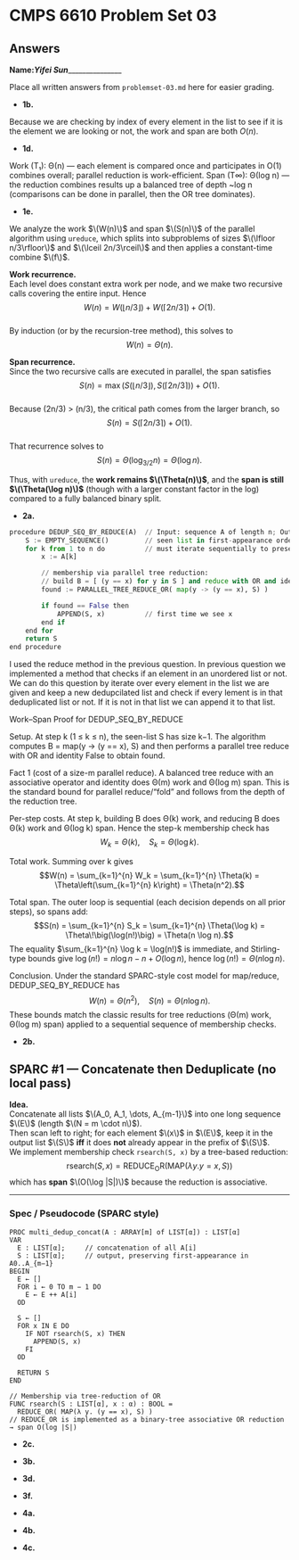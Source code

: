 # CMPS 6610 Problem Set 03
## Answers

**Name:**_____Yifei Sun____________________


Place all written answers from `problemset-03.md` here for easier grading.




- **1b.**

Because we are checking by index of every element in the list to see if it is the element we are looking or not, the work and span are both $O(n)$. 



- **1d.**

Work (T₁): Θ(n) — each element is compared once and participates in O(1) combines overall; parallel reduction is work-efficient. 
Span (T∞): Θ(log n) — the reduction combines results up a balanced tree of depth ~log n (comparisons can be done in parallel, then the OR tree dominates).



- **1e.**

We analyze the work $\(W(n)\)$ and span $\(S(n)\)$ of the parallel algorithm using `ureduce`, which splits into subproblems of sizes $\(\lfloor n/3\rfloor\)$ and $\(\lceil 2n/3\rceil\)$ and then applies a constant-time combine $\(f\)$.  

**Work recurrence.**  
Each level does constant extra work per node, and we make two recursive calls covering the entire input.  Hence  
$$W(n) = W\bigl(\lfloor n/3\rfloor\bigr)+W\bigl(\lceil 2n/3\rceil\bigr)+O(1).$$  
By induction (or by the recursion-tree method), this solves to  
$$W(n) = \Theta(n).$$  

**Span recurrence.**  
Since the two recursive calls are executed in parallel, the span satisfies  
$$S(n) = \max\bigl(S(\lfloor n/3\rfloor), S(\lceil 2n/3\rceil)\bigr)+O(1).$$  
Because \(2n/3\) > \(n/3\), the critical path comes from the larger branch, so  
$$S(n) = S(\lceil 2n/3\rceil) + O(1).$$  
That recurrence solves to  
$$S(n) = \Theta(\log_{3/2} n) = \Theta(\log n).$$  

Thus, with `ureduce`, the **work remains $\(\Theta(n)\)$**, and the **span is still $\(\Theta(\log n)\)$** (though with a larger constant factor in the log) compared to a fully balanced binary split.


- **2a.**

```python
procedure DEDUP_SEQ_BY_REDUCE(A)  // Input: sequence A of length n; Output: distinct elements in first-appearance order
    S := EMPTY_SEQUENCE()         // seen list in first-appearance order
    for k from 1 to n do          // must iterate sequentially to preserve "first occurrence"
        x := A[k]

        // membership via parallel tree reduction:
        // build B = [ (y == x) for y in S ] and reduce with OR and identity False
        found := PARALLEL_TREE_REDUCE_OR( map(y -> (y == x), S) )

        if found == False then
            APPEND(S, x)          // first time we see x
        end if
    end for
    return S
end procedure
```

I used the reduce method in the previous question. In previous question we implemented a method that checks if an element in an unordered list or not. We can do this question by iterate over every element in the list we are given and keep a new dedupcilated list and check if every lement is in that deduplicated list or not. If it is not in that list we can append it to that list.

Work–Span Proof for DEDUP_SEQ_BY_REDUCE

Setup. At step k (1 ≤ k ≤ n), the seen-list S has size k−1. The algorithm computes B = map(y -> (y == x), S) and then performs a parallel tree reduce with OR and identity False to obtain found.

Fact 1 (cost of a size-m parallel reduce). A balanced tree reduce with an associative operator and identity does Θ(m) work and Θ(log m) span. This is the standard bound for parallel reduce/“fold” and follows from the depth of the reduction tree. 

Per-step costs. At step k, building B does Θ(k) work, and reducing B does Θ(k) work and Θ(log k) span. Hence the step-k membership check has
$$W_k = \Theta(k),\quad S_k = \Theta(\log k).$$

Total work. Summing over k gives
$$W(n) = \sum_{k=1}^{n} W_k = \sum_{k=1}^{n} \Theta(k) = \Theta\left(\sum_{k=1}^{n} k\right) = \Theta(n^2).$$

Total span. The outer loop is sequential (each decision depends on all prior steps), so spans add:
$$S(n) = \sum_{k=1}^{n} S_k = \sum_{k=1}^{n} \Theta(\log k) = \Theta\!\big(\log(n!)\big) = \Theta(n \log n).$$
The equality $\sum_{k=1}^{n} \log k = \log(n!)$ is immediate, and Stirling-type bounds give $\log(n!) = n \log n - n + O(\log n)$, hence $\log(n!) = \Theta(n \log n)$. 

Conclusion. Under the standard SPARC-style cost model for map/reduce, DEDUP_SEQ_BY_REDUCE has
$$W(n) = \Theta(n^2),\quad S(n) = \Theta(n \log n).$$
These bounds match the classic results for tree reductions (Θ(m) work, Θ(log m) span) applied to a sequential sequence of membership checks. 







- **2b.**

## SPARC #1 — Concatenate then Deduplicate (no local pass)

**Idea.**  
Concatenate all lists $\(A_0, A_1, \dots, A_{m-1}\)$ into one long sequence $\(E\)$ (length $\(N = m \cdot n\)$).  
Then scan left to right; for each element $\(x\)$ in $\(E\)$, keep it in the output list $\(S\)$ **iff** it does **not** already appear in the prefix of $\(S\)$.  
We implement membership check `rsearch(S, x)` by a tree-based reduction:  
$$\text{rsearch}(S, x) = \mathrm{REDUCE_OR}\bigl(\mathrm{MAP}(\lambda y. y = x, S)\bigr)$$
which has **span** $\(O(\log |S|)\)$ because the reduction is associative.

---

### Spec / Pseudocode (SPARC style)

```text
PROC multi_dedup_concat(A : ARRAY[m] of LIST[α]) : LIST[α]
VAR
  E : LIST[α];     // concatenation of all A[i]
  S : LIST[α];     // output, preserving first-appearance in A0..A_{m−1}
BEGIN
  E ← []  
  FOR i ← 0 TO m − 1 DO
    E ← E ++ A[i]
  OD

  S ← []
  FOR x IN E DO
    IF NOT rsearch(S, x) THEN
      APPEND(S, x)
    FI
  OD

  RETURN S
END

// Membership via tree-reduction of OR
FUNC rsearch(S : LIST[α], x : α) : BOOL =
  REDUCE_OR( MAP(λ y. (y == x), S) )
// REDUCE_OR is implemented as a binary-tree associative OR reduction → span O(log |S|)

```




- **2c.**










- **3b.**




- **3d.**





- **3f.**




- **4a.**




- **4b.**





- **4c.**




